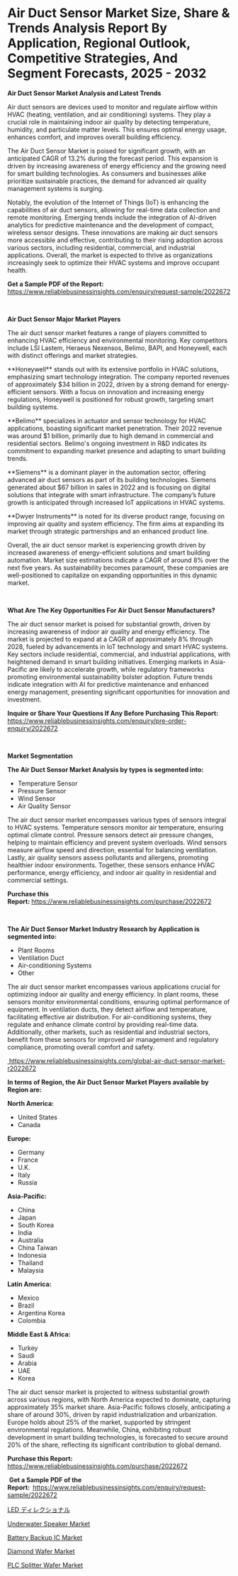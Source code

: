 <p><h1>Air Duct Sensor Market Size, Share & Trends Analysis Report By Application, Regional Outlook, Competitive Strategies, And Segment Forecasts, 2025 - 2032</h1></p><p><strong>Air Duct Sensor Market Analysis and Latest Trends</strong></p>
<p><p>Air duct sensors are devices used to monitor and regulate airflow within HVAC (heating, ventilation, and air conditioning) systems. They play a crucial role in maintaining indoor air quality by detecting temperature, humidity, and particulate matter levels. This ensures optimal energy usage, enhances comfort, and improves overall building efficiency.</p><p>The Air Duct Sensor Market is poised for significant growth, with an anticipated CAGR of 13.2% during the forecast period. This expansion is driven by increasing awareness of energy efficiency and the growing need for smart building technologies. As consumers and businesses alike prioritize sustainable practices, the demand for advanced air quality management systems is surging. </p><p>Notably, the evolution of the Internet of Things (IoT) is enhancing the capabilities of air duct sensors, allowing for real-time data collection and remote monitoring. Emerging trends include the integration of AI-driven analytics for predictive maintenance and the development of compact, wireless sensor designs. These innovations are making air duct sensors more accessible and effective, contributing to their rising adoption across various sectors, including residential, commercial, and industrial applications. Overall, the market is expected to thrive as organizations increasingly seek to optimize their HVAC systems and improve occupant health.</p></p>
<p><strong>Get a Sample PDF of the Report:&nbsp;</strong> <a href="https://www.reliablebusinessinsights.com/enquiry/request-sample/2022672?utm_campaign=101&utm_medium=2&utm_source=Github&utm_content=ia&utm_term=12022025&utm_id=air-duct-sensor">https://www.reliablebusinessinsights.com/enquiry/request-sample/2022672</a></p>
<p>&nbsp;</p>
<p><strong>Air Duct Sensor Major Market Players</strong></p>
<p><p>The air duct sensor market features a range of players committed to enhancing HVAC efficiency and environmental monitoring. Key competitors include LSI Lastem, Heraeus Nexensos, Belimo, BAPI, and Honeywell, each with distinct offerings and market strategies.</p><p>**Honeywell** stands out with its extensive portfolio in HVAC solutions, emphasizing smart technology integration. The company reported revenues of approximately $34 billion in 2022, driven by a strong demand for energy-efficient sensors. With a focus on innovation and increasing energy regulations, Honeywell is positioned for robust growth, targeting smart building systems.</p><p>**Belimo** specializes in actuator and sensor technology for HVAC applications, boasting significant market penetration. Their 2022 revenue was around $1 billion, primarily due to high demand in commercial and residential sectors. Belimo's ongoing investment in R&D indicates its commitment to expanding market presence and adapting to smart building trends.</p><p>**Siemens** is a dominant player in the automation sector, offering advanced air duct sensors as part of its building technologies. Siemens generated about $67 billion in sales in 2022 and is focusing on digital solutions that integrate with smart infrastructure. The company’s future growth is anticipated through increased IoT applications in HVAC systems.</p><p>**Dwyer Instruments** is noted for its diverse product range, focusing on improving air quality and system efficiency. The firm aims at expanding its market through strategic partnerships and an enhanced product line.</p><p>Overall, the air duct sensor market is experiencing growth driven by increased awareness of energy-efficient solutions and smart building automation. Market size estimations indicate a CAGR of around 8% over the next five years. As sustainability becomes paramount, these companies are well-positioned to capitalize on expanding opportunities in this dynamic market.</p></p>
<p>&nbsp;</p>
<p><strong>What Are The Key Opportunities For Air Duct Sensor Manufacturers?</strong></p>
<p><p>The air duct sensor market is poised for substantial growth, driven by increasing awareness of indoor air quality and energy efficiency. The market is projected to expand at a CAGR of approximately 8% through 2028, fueled by advancements in IoT technology and smart HVAC systems. Key sectors include residential, commercial, and industrial applications, with heightened demand in smart building initiatives. Emerging markets in Asia-Pacific are likely to accelerate growth, while regulatory frameworks promoting environmental sustainability bolster adoption. Future trends indicate integration with AI for predictive maintenance and enhanced energy management, presenting significant opportunities for innovation and investment.</p></p>
<p><strong>Inquire or Share Your Questions If Any Before Purchasing This Report:</strong> <a href="https://www.reliablebusinessinsights.com/enquiry/pre-order-enquiry/2022672?utm_campaign=101&utm_medium=2&utm_source=Github&utm_content=ia&utm_term=12022025&utm_id=air-duct-sensor">https://www.reliablebusinessinsights.com/enquiry/pre-order-enquiry/2022672</a></p>
<p>&nbsp;</p>
<p><strong>Market Segmentation</strong></p>
<p><strong>The Air Duct Sensor Market Analysis by types is segmented into:</strong></p>
<p><ul><li>Temperature Sensor</li><li>Pressure Sensor</li><li>Wind Sensor</li><li>Air Quality Sensor</li></ul></p>
<p><p>The air duct sensor market encompasses various types of sensors integral to HVAC systems. Temperature sensors monitor air temperature, ensuring optimal climate control. Pressure sensors detect air pressure changes, helping to maintain efficiency and prevent system overloads. Wind sensors measure airflow speed and direction, essential for balancing ventilation. Lastly, air quality sensors assess pollutants and allergens, promoting healthier indoor environments. Together, these sensors enhance HVAC performance, energy efficiency, and indoor air quality in residential and commercial settings.</p></p>
<p><strong>Purchase this Report:&nbsp;</strong><a href="https://www.reliablebusinessinsights.com/purchase/2022672?utm_campaign=101&utm_medium=2&utm_source=Github&utm_content=ia&utm_term=12022025&utm_id=air-duct-sensor">https://www.reliablebusinessinsights.com/purchase/2022672</a></p>
<p>&nbsp;</p>
<p><strong>The Air Duct Sensor Market Industry Research by Application is segmented into:</strong></p>
<p><ul><li>Plant Rooms</li><li>Ventilation Duct</li><li>Air-conditioning Systems</li><li>Other</li></ul></p>
<p><p>The air duct sensor market encompasses various applications crucial for optimizing indoor air quality and energy efficiency. In plant rooms, these sensors monitor environmental conditions, ensuring optimal performance of equipment. In ventilation ducts, they detect airflow and temperature, facilitating effective air distribution. For air-conditioning systems, they regulate and enhance climate control by providing real-time data. Additionally, other markets, such as residential and industrial sectors, benefit from these sensors for improved air management and regulatory compliance, promoting overall comfort and safety.</p></p>
<p><a href="https://www.reliablebusinessinsights.com/global-air-duct-sensor-market-r2022672?utm_campaign=101&utm_medium=2&utm_source=Github&utm_content=ia&utm_term=12022025&utm_id=air-duct-sensor">&nbsp;https://www.reliablebusinessinsights.com/global-air-duct-sensor-market-r2022672</a></p>
<p><strong>In terms of Region, the Air Duct Sensor Market Players available by Region are:</strong></p>
<p>
    <p> <strong> North America: </strong>
        <ul>
            <li>United States</li>
            <li>Canada</li>
        </ul>
        </p> 
    <p> <strong> Europe: </strong>
        <ul>
            <li>Germany</li>
            <li>France</li>
            <li>U.K.</li>
            <li>Italy</li>
            <li>Russia</li>
        </ul>
        </p> 
    <p> <strong> Asia-Pacific: </strong>
        <ul>
            <li>China</li>
            <li>Japan</li>
            <li>South Korea</li>
            <li>India</li>
            <li>Australia</li>
            <li>China Taiwan</li>
            <li>Indonesia</li>
            <li>Thailand</li>
            <li>Malaysia</li>
        </ul>
        </p> 
    <p> <strong> Latin America: </strong>
        <ul>
            <li>Mexico</li>
            <li>Brazil</li>
            <li>Argentina Korea</li>
            <li>Colombia</li>
        </ul>
        </p> 
    <p> <strong> Middle East & Africa: </strong>
        <ul>
            <li>Turkey</li>
            <li>Saudi</li>
            <li>Arabia</li>
            <li>UAE</li>
            <li>Korea</li>
        </ul>
    </p>
    </p>
<p><p>The air duct sensor market is projected to witness substantial growth across various regions, with North America expected to dominate, capturing approximately 35% market share. Asia-Pacific follows closely, anticipating a share of around 30%, driven by rapid industrialization and urbanization. Europe holds about 25% of the market, supported by stringent environmental regulations. Meanwhile, China, exhibiting robust development in smart building technologies, is forecasted to secure around 20% of the share, reflecting its significant contribution to global demand.</p></p>
<p><strong>Purchase this Report: </strong><a href="https://www.reliablebusinessinsights.com/purchase/2022672?utm_campaign=101&utm_medium=2&utm_source=Github&utm_content=ia&utm_term=12022025&utm_id=air-duct-sensor">https://www.reliablebusinessinsights.com/purchase/2022672</a></p>
<p>&nbsp;<strong>Get a Sample PDF of the Report:&nbsp;&nbsp;</strong><a href="https://www.reliablebusinessinsights.com/enquiry/request-sample/2022672?utm_campaign=101&utm_medium=2&utm_source=Github&utm_content=ia&utm_term=12022025&utm_id=air-duct-sensor">https://www.reliablebusinessinsights.com/enquiry/request-sample/2022672</a></p>
<p><strong></strong></p>
<p><p><a href="https://github.com/lababdou/Market-Research-Report-List-6/blob/main/224250936298.md?utm_campaign=101&utm_medium=2&utm_source=Github&utm_content=ia&utm_term=12022025&utm_id=air-duct-sensor">LED ディレクショナル</a></p><p><a href="https://github.com/iquiseeboli/Market-Research-Report-List-1/blob/main/underwater-speaker-market.md?utm_campaign=101&utm_medium=2&utm_source=Github&utm_content=ia&utm_term=12022025&utm_id=air-duct-sensor">Underwater Speaker Market</a></p><p><a href="https://github.com/qettipotja/Market-Research-Report-List-1/blob/main/battery-backup-ic-market.md?utm_campaign=101&utm_medium=2&utm_source=Github&utm_content=ia&utm_term=12022025&utm_id=air-duct-sensor">Battery Backup IC Market</a></p><p><a href="https://github.com/poianaokkels/Market-Research-Report-List-1/blob/main/diamond-wafer-market.md?utm_campaign=101&utm_medium=2&utm_source=Github&utm_content=ia&utm_term=12022025&utm_id=air-duct-sensor">Diamond Wafer Market</a></p><p><a href="https://github.com/haimamuirev8/Market-Research-Report-List-1/blob/main/plc-splitter-wafer-market.md?utm_campaign=101&utm_medium=2&utm_source=Github&utm_content=ia&utm_term=12022025&utm_id=air-duct-sensor">PLC Splitter Wafer Market</a></p></p>